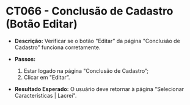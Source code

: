 # CT066 - Conclusão de Cadastro (Botão Editar)

- **Descrição:** Verificar se o botão "Editar” da página "Conclusão de Cadastro” funciona corretamente.

- **Passos:**
    1. Estar logado na página "Conclusão de Cadastro”;
    2. Clicar em "Editar”.
    
- **Resultado Esperado:** O usuário deve retornar à página "Selecionar Características | Lacrei".